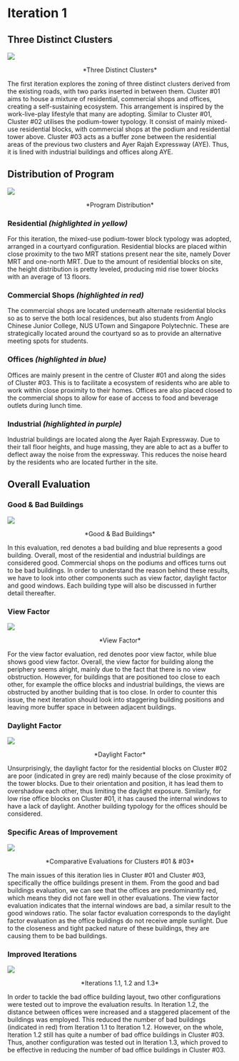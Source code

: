 
# Iteration 1

## Three Distinct Clusters 

![](imgs/01-1.jpg)
<p align="center"> *Three Distinct Clusters* 
  
The first iteration explores the zoning of three distinct clusters derived from the existing roads, with two parks inserted in between them. Cluster #01 aims to house a mixture of residential, commercial shops and offices, creating a self-sustaining ecosystem. This arrangement is inspired by the work-live-play lifestyle that many are adopting. Similar to Cluster #01, Cluster #02 utilises the podium-tower typology. It consist of mainly mixed-use residential blocks, with commercial shops at the podium and residential tower above. Cluster #03 acts as a buffer zone between the residential areas of the previous two clusters and Ayer Rajah Expressway (AYE). Thus, it is lined with industrial buildings and offices along AYE.

## Distribution of Program

![](imgs/01-2.jpg)
<p align="center"> *Program Distribution*

### Residential *(highlighted in yellow)*
For this iteration, the mixed-use podium-tower block typology was adopted, arranged in a courtyard configuration. Residential blocks are placed within close proximity to the two MRT stations present near the site, namely Dover MRT and one-north MRT. Due to the amount of residential blocks on site, the height distribution is pretty leveled, producing mid rise tower blocks with an average of 13 floors.

### Commercial Shops *(highlighted in red)*
The commercial shops are located underneath alternate residential blocks so as to serve the both local residences, but also students from Anglo Chinese Junior College, NUS UTown and Singapore Polytechnic. These are strategically located around the courtyard so as to provide an alternative meeting spots for students.

### Offices *(highlighted in blue)*
Offices are mainly present in the centre of Cluster #01 and along the sides of Cluster #03. This is to facilitate a ecosystem of residents who are able to work within close proximity to their homes. Offices are also placed closed to the commercial shops to allow for ease of access to food and beverage outlets during lunch time.

### Industrial *(highlighted in purple)*
Industrial buildings are located along the Ayer Rajah Expressway. Due to their tall floor heights, and huge massing, they are able to act as a buffer to deflect away the noise from the expressway. This reduces the noise heard by the residents who are located further in the site. 

## Overall Evaluation
### Good & Bad Buildings
![](imgs/01-3.jpg)
<p align="center"> *Good & Bad Buildings*

In this evaluation, red denotes a bad building and blue represents a good building. Overall, most of the residential and industrial buildings are considered good. Commercial shops on the podiums and offices turns out to be bad buildings. In order to understand the reason behind these results, we have to look into other components such as view factor, daylight factor and good windows. Each building type will also be discussed in further detail thereafter.

### View Factor
![](imgs/01-4.jpg)
<p align="center"> *View Factor*
 
For the view factor evaluation, red denotes poor view factor, while blue shows good view factor. Overall, the view factor for building along the periphery seems alright, mainly due to the fact that there is no view obstruction. However, for buildings that are positioned too close to each other, for example the office blocks and industrial buildings, the views are obstructed by another building that is too close. In order to counter this issue, the next iteration should look into staggering building positions and leaving more buffer space in between adjacent buildings. 

### Daylight Factor
![](imgs/01-5.jpg)
<p align="center"> *Daylight Factor*
  
Unsurprisingly, the daylight factor for the residential blocks on Cluster #02 are poor (indicated in grey are red) mainly because of the close proximity of the tower blocks. Due to their orientation and position, it has lead them to overshadow each other, thus limiting the daylight exposure. Similarly, for low rise office blocks on Cluster #01, it has caused the internal windows to have a lack of daylight. Another building typology for the offices should be considered.

### Specific Areas of Improvement
![](imgs/01-6.jpg)
<p align="center"> *Comparative Evaluations for Clusters #01 & #03*

The main issues of this iteration lies in Cluster #01 and Cluster #03, specifically the office buildings present in them. From the good and bad buildings evaluation, we can see that the offices are predominantly red, which means they did not fare well in other evaluations. The view factor evaluation indicates that the internal windows are bad, a similar result to the good windows ratio. The solar factor evaluation corresponds to the daylight factor evaluation as the office buildings do not receive ample sunlight. Due to the closeness and tight packed nature of these buildings, they are causing them to be bad buildings. 

### Improved Iterations
![](imgs/01-7.jpg)
<p align="center"> *Iterations 1.1, 1.2 and 1.3*

In order to tackle the bad office building layout, two other configurations were tested out to improve the evaluation results. In Iteration 1.2, the distance between offices were increased and a staggered placement of the buildings was employed. This reduced the number of bad buildings (indicated in red) from Iteration 1.1 to Iteration 1.2. However, on the whole, Iteration 1.2 still has quite a number of bad office buildings in Cluster #03. Thus, another configuration was tested out in Iteration 1.3, which proved to be effective in reducing the number of bad office buildings in Cluster #03. 

 
